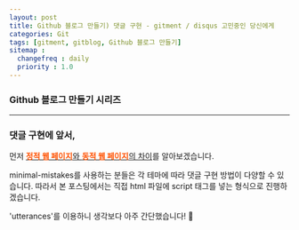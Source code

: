 ```yaml
---
layout: post
title: Github 블로그 만들기) 댓글 구현 - gitment / disqus 고민중인 당신에게
categories: Git
tags: [gitment, gitblog, Github 블로그 만들기]
sitemap :
  changefreq : daily
  priority : 1.0
---
```


### Github 블로그 만들기 시리즈

---

### 댓글 구현에 앞서, 

먼저 [<span style="color:#ff5100">**정적 웹 페이지**</span>와 <span style="color:#ff5100">**동적 웹 페이지**</span>의 차이]()를 알아보겠습니다.



minimal-mistakes를 사용하는 분들은 각 테마에 따라 댓글 구현 방법이 다양할 수 있습니다. 따라서 본 포스팅에서는 직접 html 파일에 script 태그를 넣는 형식으로 진행하겠습니다.

'utterances'를 이용하니 생각보다 아주 간단했습니다! 🤗



